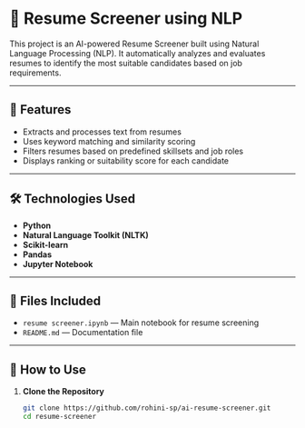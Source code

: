 # 📄 Resume Screener using NLP

This project is an AI-powered Resume Screener built using Natural Language Processing (NLP). It automatically analyzes and evaluates resumes to identify the most suitable candidates based on job requirements.

---

## 🚀 Features

- Extracts and processes text from resumes
- Uses keyword matching and similarity scoring
- Filters resumes based on predefined skillsets and job roles
- Displays ranking or suitability score for each candidate

---

## 🛠 Technologies Used

- **Python**
- **Natural Language Toolkit (NLTK)**
- **Scikit-learn**
- **Pandas**
- **Jupyter Notebook**

---

## 📁 Files Included

- `resume screener.ipynb` — Main notebook for resume screening
- `README.md` — Documentation file

---

## 📌 How to Use

1. **Clone the Repository**
   ```bash
   git clone https://github.com/rohini-sp/ai-resume-screener.git
   cd resume-screener
